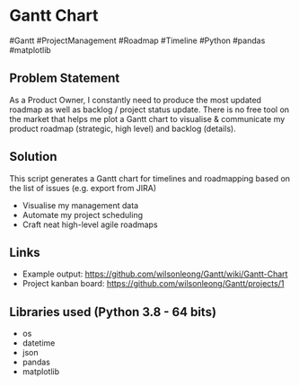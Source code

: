# Gantt Chart

#Gantt #ProjectManagement #Roadmap #Timeline
#Python #pandas #matplotlib

## Problem Statement
As a Product Owner, I constantly need to produce the most updated roadmap as well as backlog / project status update. There is no free tool on the market that helps me plot a Gantt chart to visualise & communicate my product roadmap (strategic, high level) and backlog (details).

## Solution
This script generates a Gantt chart for timelines and roadmapping based on the list of issues (e.g. export from JIRA)
* Visualise my management data
* Automate my project scheduling
* Craft neat high-level agile roadmaps

## Links
* Example output: https://github.com/wilsonleong/Gantt/wiki/Gantt-Chart
* Project kanban board: https://github.com/wilsonleong/Gantt/projects/1

## Libraries used (Python 3.8 - 64 bits)
* os
* datetime
* json
* pandas
* matplotlib
